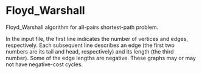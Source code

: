 # Floyd_Warshall
Floyd_Warshall algorithm for all-pairs shortest-path problem.

In the input file, the first line indicates the number of vertices and edges, respectively.  Each subsequent line describes an edge (the first two numbers are its tail and head, respectively) and its length (the third number).  Some of the edge lengths are negative.  These graphs may or may not have negative-cost cycles.


